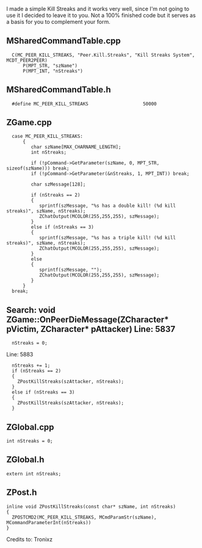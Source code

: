 I made a simple Kill Streaks and it works very well, since I'm not going to use it I decided to leave it to you.
Not a 100% finished code but it serves as a basis for you to complement your form.


MSharedCommandTable.cpp
----------------------------------------------------

      C(MC_PEER_KILL_STREAKS, "Peer.Kill.Streaks", "Kill Streaks System", MCDT_PEER2PEER)
          P(MPT_STR, "szName")
          P(MPT_INT, "nStreaks")

MSharedCommandTable.h
-------------------------------------------------   
      #define MC_PEER_KILL_STREAKS                    50000

ZGame.cpp
-------------------------------------------------   
      case MC_PEER_KILL_STREAKS:
          {
             char szName[MAX_CHARNAME_LENGTH];
             int nStreaks;

             if (!pCommand->GetParameter(szName, 0, MPT_STR, sizeof(szName))) break;
             if (!pCommand->GetParameter(&nStreaks, 1, MPT_INT)) break;

             char szMessage[128];

             if (nStreaks == 2)
             {
                sprintf(szMessage, "%s has a double kill! (%d kill streaks)", szName, nStreaks);
                ZChatOutput(MCOLOR(255,255,255), szMessage);
             }
             else if (nStreaks == 3)
             {
                sprintf(szMessage, "%s has a triple kill! (%d kill streaks)", szName, nStreaks);
                ZChatOutput(MCOLOR(255,255,255), szMessage);
             }
             else
             {
                sprintf(szMessage, "");
                ZChatOutput(MCOLOR(255,255,255), szMessage);
             }
          }
      break;

Search: void ZGame::OnPeerDieMessage(ZCharacter* pVictim, ZCharacter* pAttacker)
Line: 5837
------------------------------------------------- 
      nStreaks = 0;

Line: 5883

      nStreaks += 1;
      if (nStreaks == 2)
      {
        ZPostKillStreaks(szAttacker, nStreaks);
      }
      else if (nStreaks == 3)
      {
        ZPostKillStreaks(szAttacker, nStreaks);
      }

ZGlobal.cpp
---------------------------
    int nStreaks = 0;


ZGlobal.h
------------------------
    extern int nStreaks;

ZPost.h
---------------------
    inline void ZPostKillStreaks(const char* szName, int nStreaks)
    {
      ZPOSTCMD2(MC_PEER_KILL_STREAKS, MCmdParamStr(szName), MCommandParameterInt(nStreaks))
    }

Credits to: Tronixz




